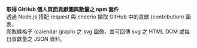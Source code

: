 **取得 GitHub 個人頁面貢獻圖與數量之 npm 套件**  
透過 Node.js 搭配 request 與 cheerio 擷取 GitHub 中的貢獻 (contribution) 圖表，  
爬取綠格子 (calendar graph) 之 svg 圖像，並可回傳 svg 之 HTML DOM 或每日貢獻量之 JSON 資料。
